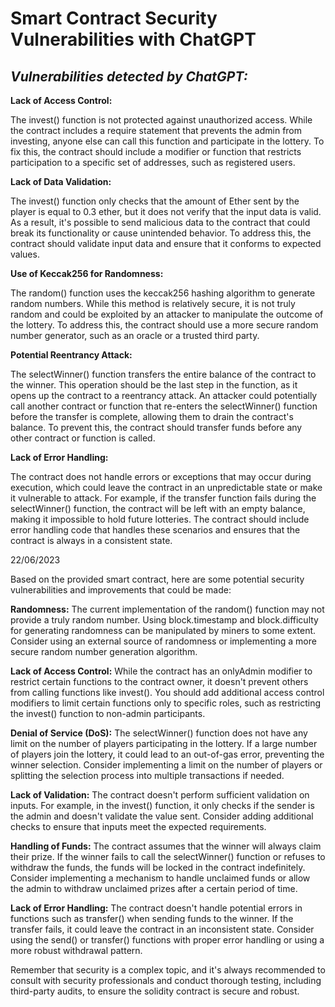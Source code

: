 # **Smart Contract Security Vulnerabilities with ChatGPT**

##  *Vulnerabilities detected by ChatGPT:*

**Lack of Access Control:**

The invest() function is not protected against unauthorized access. While the contract includes a require statement that prevents the admin from investing, anyone else can call this function and participate in the lottery. To fix this, the contract should include a modifier or function that restricts participation to a specific set of addresses, such as registered users.

**Lack of Data Validation:**

The invest() function only checks that the amount of Ether sent by the player is equal to 0.3 ether, but it does not verify that the input data is valid. As a result, it's possible to send malicious data to the contract that could break its functionality or cause unintended behavior. To address this, the contract should validate input data and ensure that it conforms to expected values.

**Use of Keccak256 for Randomness:**

The random() function uses the keccak256 hashing algorithm to generate random numbers. While this method is relatively secure, it is not truly random and could be exploited by an attacker to manipulate the outcome of the lottery. To address this, the contract should use a more secure random number generator, such as an oracle or a trusted third party.

**Potential Reentrancy Attack:**

The selectWinner() function transfers the entire balance of the contract to the winner. This operation should be the last step in the function, as it opens up the contract to a reentrancy attack. An attacker could potentially call another contract or function that re-enters the selectWinner() function before the transfer is complete, allowing them to drain the contract's balance. To prevent this, the contract should transfer funds before any other contract or function is called.

**Lack of Error Handling:**

The contract does not handle errors or exceptions that may occur during execution, which could leave the contract in an unpredictable state or make it vulnerable to attack. For example, if the transfer function fails during the selectWinner() function, the contract will be left with an empty balance, making it impossible to hold future lotteries. The contract should include error handling code that handles these scenarios and ensures that the contract is always in a consistent state.


22/06/2023

Based on the provided smart contract, here are some potential security vulnerabilities and improvements that could be made:

**Randomness:** The current implementation of the random() function may not provide a truly random number. Using block.timestamp and block.difficulty for generating randomness can be manipulated by miners to some extent. Consider using an external source of randomness or implementing a more secure random number generation algorithm.

**Lack of Access Control:** While the contract has an onlyAdmin modifier to restrict certain functions to the contract owner, it doesn't prevent others from calling functions like invest(). You should add additional access control modifiers to limit certain functions only to specific roles, such as restricting the invest() function to non-admin participants.

**Denial of Service (DoS):** The selectWinner() function does not have any limit on the number of players participating in the lottery. If a large number of players join the lottery, it could lead to an out-of-gas error, preventing the winner selection. Consider implementing a limit on the number of players or splitting the selection process into multiple transactions if needed.

**Lack of Validation:** The contract doesn't perform sufficient validation on inputs. For example, in the invest() function, it only checks if the sender is the admin and doesn't validate the value sent. Consider adding additional checks to ensure that inputs meet the expected requirements.

**Handling of Funds:** The contract assumes that the winner will always claim their prize. If the winner fails to call the selectWinner() function or refuses to withdraw the funds, the funds will be locked in the contract indefinitely. Consider implementing a mechanism to handle unclaimed funds or allow the admin to withdraw unclaimed prizes after a certain period of time.

**Lack of Error Handling:** The contract doesn't handle potential errors in functions such as transfer() when sending funds to the winner. If the transfer fails, it could leave the contract in an inconsistent state. Consider using the send() or transfer() functions with proper error handling or using a more robust withdrawal pattern.

Remember that security is a complex topic, and it's always recommended to consult with security professionals and conduct thorough testing, including third-party audits, to ensure the solidity contract is secure and robust.
